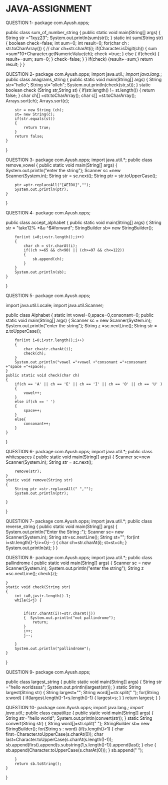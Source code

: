 # JAVA-ASSIGNMENT
QUESTION 1- package com.Ayush.opps;

public class sum_of_number_string {
    public static void main(String[] args) {
        String str ="1xyz23";
        System.out.println(sum(str));
    }
    static int sum(String str)
    {
        boolean check=false;
        int sum=0;
        int result=0;
        for(char ch : str.toCharArray())
        {
           // char ch=str.charAt(i);
            if(Character.isDigit(ch))
            {
                sum  =sum*10+Character.getNumericValue(ch);
                check =true;
            }
            else {
                if(check)
                {
                    result+=sum;
                    sum=0;
                }
                check=false;
            }
        }
        if(check)
        {result+=sum;}
        return result;
    }
}

QUESTION 2- package com.Ayush.opps;
import java.util.*;
import java.lang.*;
public class anagrams_string {
    public static void main(String[] args) {
        String str="hello";
        String st="olleh";
        System.out.println(check(str,st));
    }
    static boolean check (String str,String st)
    {
        if(str.length() != st.length())
        {
            return false;
        }
        char ch[] =str.toCharArray();
        char c[] =st.toCharArray();
        Arrays.sort(ch);
        Arrays.sort(c);

        str = new String (ch);
        st= new String(c);
        if(str.equals(st))
        {
            return true;
        }
        return false;
    }
}


OUESTION 3- package com.Ayush.opps;
import java.util.*;
public class remove_vowel {
    public static void main(String[] args) {
        System.out.println("enter the string");
     Scanner sc =new Scanner(System.in);
     String str = sc.next();
       String ptr = str.toUpperCase();

        ptr =ptr.replaceAll("[AEIOU]","");
        System.out.println(ptr);
    }

}

QUESTION 4- package com.Ayush.opps;

public class accept_alphabet {
    public static void main(String[] args) {
        String str = "take12% *&u ^$#forward";
        StringBuilder sb= new StringBuilder();

        for(int i=0;i<str.length();i++)
        {
            char ch = str.charAt(i);
            if((ch >=65 && ch<90) || (ch>=97 && ch<=122))
            {
                sb.append(ch);
            }
        }
        System.out.println(sb);
    }
}


QUESTION 5- package com.Ayush.opps;

import java.util.Locale;
import java.util.Scanner;

public class Alphabet {
    static int vowel=0,space=0,consonant=0;
    public static void main(String[] args) {
        Scanner sc = new Scanner(System.in);
        System.out.println("enter the string");
        String z =sc.nextLine();
            String str = z.toUpperCase();
        
        for(int i=0;i<str.length();i++)
        {
            char ch=str.charAt(i);
            check(ch);
        }
        System.out.println("vowel ="+vowel +"consonant ="+consonant +"space ="+space);
    }
    public static void check(char ch)
    {
        if(ch == 'A' || ch == 'E' || ch == 'I' || ch == 'O' || ch == 'U' )
        {
            vowel++;
        }
        else if(ch == ' ')
        {
            space++;
        }
        else{
            consonant++;
        }
    }
}

QUESTION 6- package com.Ayush.opps;
import java.util.*;
public class whitespaces {
    public static void main(String[] args) {
        Scanner sc=new Scanner(System.in);
        String str = sc.next();

        remove(str);
    }
    static void remove(String str)
    {
        String ptr =str.replaceAll(" ","");
        System.out.println(ptr);

    }
}

QUESTION 7- package com.Ayush.opps;
import java.util.*;
public class reverse_string {
    public static void main(String[] args) {
        System.out.println("Enter the String :");
        Scanner sc= new Scanner(System.in);
        String str=sc.nextLine();
        String st="";
        for(int i=str.length()-1;i>=0;i--)
        {
            char ch=str.charAt(i);
            st=st+ch;
        }
        System.out.println(st);
    }
}

OUESTION 8- package com.Ayush.opps;
import java.util.*;
public class pallindrome {
    public static void main(String[] args) {
        Scanner sc = new Scanner(System.in);
        System.out.println("enter the string");
        String z =sc.nextLine();
        check(z);

    }
    static void check(String str)
    {
        int i=0,j=str.length()-1;
        while(i<j) {


            if(str.charAt(i)!=str.charAt(j))
            {  System.out.println("not pallindrome");
                return;
            }
            i++;
            j--;

        }
        System.out.println("pallindrome");
    }
}


QUESTION 9- package com.Ayush.opps;

public class largest_string {
    public static void main(String[] args)
    {
       String str ="hello worldssss";
        System.out.println(largest(str));
    }
    static String largest(String str)
    {
        String largest="";
        String word[]=str.split(" ");
        for(String s:word)
        {
            if(largest.length()-1<s.length()-1)
            {
                largest=s;
            }
        }
        return largest;
    }
}

QUESTION 10- package com.Ayush.opps;
import java.lang.*;
import java.util.*;
public class capatilize {
    public static void main(String[] args) {
        String str="hello world";
        System.out.println(convert(str));
    }
    static String convert(String str)
    {
        String word[]=str.split(" ");
        StringBuilder sb= new StringBuilder();
        for(String s : word)
        {if(s.length()>1)
        {
            char first=Character.toUpperCase(s.charAt(0));
            char last=Character.toUpperCase(s.charAt(s.length()-1));
            sb.append(first).append(s.substring(1,s.length()-1)).append(last);
        }
        else {
            sb.append(Character.toUpperCase(s.charAt(0)));
        }
        sb.append(" ");

        }
        return sb.toString();
    }
}
